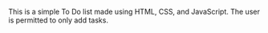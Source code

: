 This is a simple To Do list made using HTML, CSS, and JavaScript. The user is permitted to only add tasks. 
